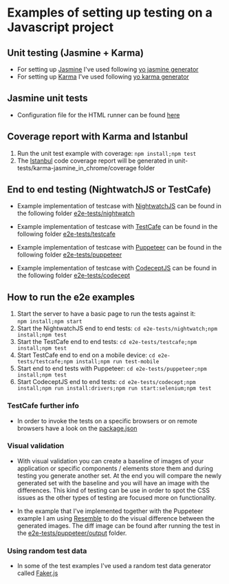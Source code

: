# Examples of setting up testing on a Javascript project

## Unit testing (Jasmine + Karma)
* For setting up [Jasmine](https://jasmine.github.io/) I've used following [yo jasmine generator](https://github.com/yeoman/generator-jasmine#readme)
* For setting up [Karma](https://karma-runner.github.io/2.0/index.html) I've used following [yo karma generator](https://github.com/yeoman/generator-karma#readme)

## Jasmine unit tests
* Configuration file for the HTML runner can be found [here](unit-tests/karma-jasmine_in_chrome/index.html)

## Coverage report with Karma and Istanbul
1. Run the unit test example with coverage:
```npm install;npm test```
2. The [Istanbul](https://istanbul.js.org/) code coverage report will be generated in unit-tests/karma-jasmine_in_chrome/coverage folder

## End to end testing (NightwatchJS or TestCafe)

* Example implementation of testcase with [NightwatchJS](http://nightwatchjs.org/) can be found in the following folder [e2e-tests/nightwatch](e2e-tests/nightwatch)

* Example implementation of testcase with [TestCafe](https://testcafe.devexpress.com/) can be found in the following folder [e2e-tests/testcafe](e2e-tests/testcafe)

* Example implementation of testcase with [Puppeteer](https://github.com/GoogleChrome/puppeteer) can be found in the following folder [e2e-tests/puppeteer](e2e-tests/puppeteer)

* Example implementation of testcase with [CodeceptJS](https://codecept.io/) can be found in the following folder [e2e-tests/codecept](e2e-tests/puppeteer)


## How to run the e2e examples
1. Start the server to have a basic page to run the tests against it:  
```npm install;npm start```
2. Start the NightwatchJS end to end tests:
```cd e2e-tests/nightwatch;npm install;npm test```
3. Start the TestCafe end to end tests:
```cd e2e-tests/testcafe;npm install;npm test```
4. Start TestCafe end to end on a mobile device:
```cd e2e-tests/testcafe;npm install;npm run test-mobile```
5. Start end to end tests with Puppeteer:
```cd e2e-tests/puppeteer;npm install;npm test```
6. Start CodeceptJS end to end tests:
```cd e2e-tests/codecept;npm install;npm run install:drivers;npm run start:selenium;npm test```

### TestCafe further info
* In order to invoke the tests on a specific browsers or on remote browsers have a look on the [package.json](e2e-tests/testcafe/package.json)

### Visual validation
* With visual validation you can create a baseline of images of your application or specific components / elements store them and during testing you generate another set. At the end you will compare the newly generated set with the baseline and you will have an image with the differences. This kind of testing can be use in order to spot the CSS issues as the other types of testing are focused more on functionality.

* In the example that I've implemented together with the Puppeteer example I am using [Resemble](https://github.com/Huddle/Resemble.js) to do the visual difference between the generated images.
The diff image can be found after running the test in the [e2e-tests/puppeteer/output](e2e-tests/puppeteer/output) folder.

### Using random test data
* In some of the test examples I've used a random test data generator called [Faker.js](https://github.com/marak/Faker.js/)